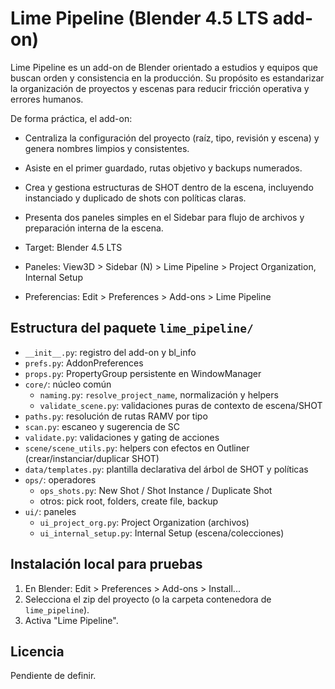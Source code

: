 # Lime Pipeline (Blender 4.5 LTS add-on)

Lime Pipeline es un add-on de Blender orientado a estudios y equipos que buscan orden y consistencia en la producción. Su propósito es estandarizar la organización de proyectos y escenas para reducir fricción operativa y errores humanos.

De forma práctica, el add-on:
- Centraliza la configuración del proyecto (raíz, tipo, revisión y escena) y genera nombres limpios y consistentes.
- Asiste en el primer guardado, rutas objetivo y backups numerados.
- Crea y gestiona estructuras de SHOT dentro de la escena, incluyendo instanciado y duplicado de shots con políticas claras.
- Presenta dos paneles simples en el Sidebar para flujo de archivos y preparación interna de la escena.

- Target: Blender 4.5 LTS
- Paneles: View3D > Sidebar (N) > Lime Pipeline > Project Organization, Internal Setup
- Preferencias: Edit > Preferences > Add-ons > Lime Pipeline

## Estructura del paquete `lime_pipeline/`

- `__init__.py`: registro del add-on y bl_info
- `prefs.py`: AddonPreferences
- `props.py`: PropertyGroup persistente en WindowManager
- `core/`: núcleo común
  - `naming.py`: `resolve_project_name`, normalización y helpers
  - `validate_scene.py`: validaciones puras de contexto de escena/SHOT
- `paths.py`: resolución de rutas RAMV por tipo
- `scan.py`: escaneo y sugerencia de SC
- `validate.py`: validaciones y gating de acciones
- `scene/scene_utils.py`: helpers con efectos en Outliner (crear/instanciar/duplicar SHOT)
- `data/templates.py`: plantilla declarativa del árbol de SHOT y políticas
- `ops/`: operadores
  - `ops_shots.py`: New Shot / Shot Instance / Duplicate Shot
  - otros: pick root, folders, create file, backup
- `ui/`: paneles
  - `ui_project_org.py`: Project Organization (archivos)
  - `ui_internal_setup.py`: Internal Setup (escena/colecciones)

## Instalación local para pruebas

1. En Blender: Edit > Preferences > Add-ons > Install...
2. Selecciona el zip del proyecto (o la carpeta contenedora de `lime_pipeline`).
3. Activa "Lime Pipeline".

## Licencia

Pendiente de definir.
